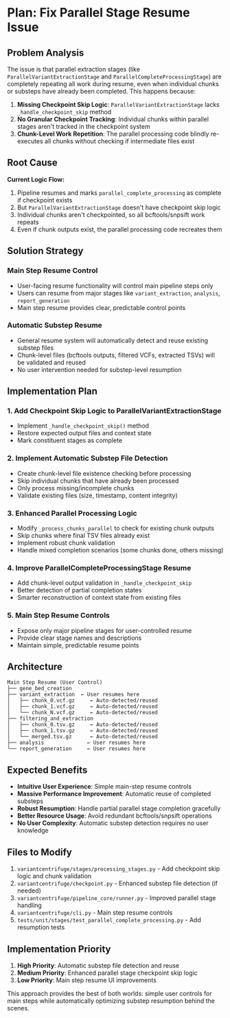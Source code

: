 # Plan: Fix Parallel Stage Resume Issue

## Problem Analysis

The issue is that parallel extraction stages (like `ParallelVariantExtractionStage` and `ParallelCompleteProcessingStage`) are completely repeating all work during resume, even when individual chunks or substeps have already been completed. This happens because:

1. **Missing Checkpoint Skip Logic**: `ParallelVariantExtractionStage` lacks `_handle_checkpoint_skip` method
2. **No Granular Checkpoint Tracking**: Individual chunks within parallel stages aren't tracked in the checkpoint system
3. **Chunk-Level Work Repetition**: The parallel processing code blindly re-executes all chunks without checking if intermediate files exist

## Root Cause

**Current Logic Flow:**
1. Pipeline resumes and marks `parallel_complete_processing` as complete if checkpoint exists
2. But `ParallelVariantExtractionStage` doesn't have checkpoint skip logic
3. Individual chunks aren't checkpointed, so all bcftools/snpsift work repeats
4. Even if chunk outputs exist, the parallel processing code recreates them

## Solution Strategy

### Main Step Resume Control
- User-facing resume functionality will control main pipeline steps only
- Users can resume from major stages like `variant_extraction`, `analysis`, `report_generation`
- Main step resume provides clear, predictable control points

### Automatic Substep Resume
- General resume system will automatically detect and reuse existing substep files
- Chunk-level files (bcftools outputs, filtered VCFs, extracted TSVs) will be validated and reused
- No user intervention needed for substep-level resumption

## Implementation Plan

### 1. **Add Checkpoint Skip Logic to ParallelVariantExtractionStage**
- Implement `_handle_checkpoint_skip()` method
- Restore expected output files and context state
- Mark constituent stages as complete

### 2. **Implement Automatic Substep File Detection**
- Create chunk-level file existence checking before processing
- Skip individual chunks that have already been processed
- Only process missing/incomplete chunks
- Validate existing files (size, timestamp, content integrity)

### 3. **Enhanced Parallel Processing Logic**
- Modify `_process_chunks_parallel` to check for existing chunk outputs
- Skip chunks where final TSV files already exist
- Implement robust chunk validation
- Handle mixed completion scenarios (some chunks done, others missing)

### 4. **Improve ParallelCompleteProcessingStage Resume**
- Add chunk-level output validation in `_handle_checkpoint_skip`
- Better detection of partial completion states
- Smarter reconstruction of context state from existing files

### 5. **Main Step Resume Controls**
- Expose only major pipeline stages for user-controlled resume
- Provide clear stage names and descriptions
- Maintain simple, predictable resume points

## Architecture

```
Main Step Resume (User Control)
├── gene_bed_creation
├── variant_extraction  ← User resumes here
│   ├── chunk_0.vcf.gz     ← Auto-detected/reused
│   ├── chunk_1.vcf.gz     ← Auto-detected/reused
│   └── chunk_N.vcf.gz     ← Auto-detected/reused
├── filtering_and_extraction
│   ├── chunk_0.tsv.gz     ← Auto-detected/reused
│   ├── chunk_1.tsv.gz     ← Auto-detected/reused
│   └── merged.tsv.gz      ← Auto-detected/reused
├── analysis              ← User resumes here
└── report_generation     ← User resumes here
```

## Expected Benefits

- **Intuitive User Experience**: Simple main-step resume controls
- **Massive Performance Improvement**: Automatic reuse of completed substeps
- **Robust Resumption**: Handle partial parallel stage completion gracefully
- **Better Resource Usage**: Avoid redundant bcftools/snpsift operations
- **No User Complexity**: Automatic substep detection requires no user knowledge

## Files to Modify

1. `variantcentrifuge/stages/processing_stages.py` - Add checkpoint skip logic and chunk validation
2. `variantcentrifuge/checkpoint.py` - Enhanced substep file detection (if needed)
3. `variantcentrifuge/pipeline_core/runner.py` - Improved parallel stage handling
4. `variantcentrifuge/cli.py` - Main step resume controls
5. `tests/unit/stages/test_parallel_complete_processing.py` - Add resumption tests

## Implementation Priority

1. **High Priority**: Automatic substep file detection and reuse
2. **Medium Priority**: Enhanced parallel stage checkpoint skip logic
3. **Low Priority**: Main step resume UI improvements

This approach provides the best of both worlds: simple user controls for main steps while automatically optimizing substep resumption behind the scenes.